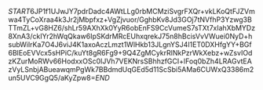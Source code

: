 $START$6JP1f1UJwJY7pdrDadc4AWtLLg0rbMCMziSvgrFXQr+vkLKoQtFJZVmwa4TyCoXraa4k3Jr2jMbpfxz+VgZjvuor/GghbKv8Jd3GOj7tNVfhP3Yzwg3BTTmZL+vG8HZ6/shLr59AXhXk0YyR6obEnFS9CcVumeS7sTXt7xIahXbMYDz8XnA3/ckIYr2hWqQkaw6IpSKdrMRcEUhxqrekJ75n8hBcisVvVWuei0NyD+hsubWilrKa7O4J6viJ4K1axoAczLmzt1WlHkb13JLgnYSJ4I1ET0DXHfgYY+BGf6BlEoEVVcx5sHPiC/kuYt8gR6Fg9+9Q4ZgMCykrRlNkPzrWkXebz+wZsvIOdzKZurMoRWv66HodxxOSc0IJVh7VEKNrsSBhhzfGCI+lFoq0bZh4LRAGvtEAzVyLSnbjABueawqmPgWk7BBdmdUqGEd5d11ScSbi5AMa6CUWxQ3386m2un5UVC9GgQ5/aKyZpw8=$END$